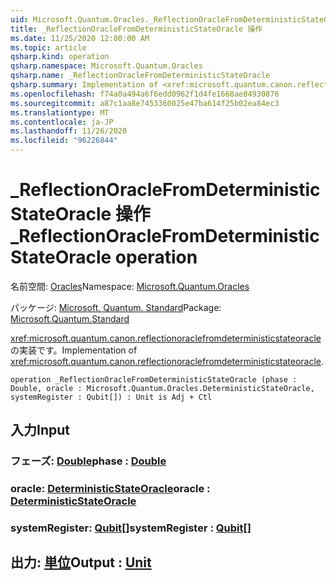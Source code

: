 ```yaml
---
uid: Microsoft.Quantum.Oracles._ReflectionOracleFromDeterministicStateOracle
title: _ReflectionOracleFromDeterministicStateOracle 操作
ms.date: 11/25/2020 12:00:00 AM
ms.topic: article
qsharp.kind: operation
qsharp.namespace: Microsoft.Quantum.Oracles
qsharp.name: _ReflectionOracleFromDeterministicStateOracle
qsharp.summary: Implementation of <xref:microsoft.quantum.canon.reflectionoraclefromdeterministicstateoracle>.
ms.openlocfilehash: f74a0a494a6f6edd0962f1d4fe1668ae84930876
ms.sourcegitcommit: a87c1aa8e7453360025e47ba614f25b02ea84ec3
ms.translationtype: MT
ms.contentlocale: ja-JP
ms.lasthandoff: 11/26/2020
ms.locfileid: "96226844"
---
```

# <a name="_reflectionoraclefromdeterministicstateoracle-operation"></a><span data-ttu-id="69eb7-102">_ReflectionOracleFromDeterministicStateOracle 操作</span><span class="sxs-lookup"><span data-stu-id="69eb7-102">_ReflectionOracleFromDeterministicStateOracle operation</span></span>

<span data-ttu-id="69eb7-103">名前空間: [Oracles](xref:Microsoft.Quantum.Oracles)</span><span class="sxs-lookup"><span data-stu-id="69eb7-103">Namespace: [Microsoft.Quantum.Oracles](xref:Microsoft.Quantum.Oracles)</span></span>

<span data-ttu-id="69eb7-104">パッケージ: [Microsoft. Quantum. Standard](https://nuget.org/packages/Microsoft.Quantum.Standard)</span><span class="sxs-lookup"><span data-stu-id="69eb7-104">Package: [Microsoft.Quantum.Standard](https://nuget.org/packages/Microsoft.Quantum.Standard)</span></span>


<span data-ttu-id="69eb7-105"><xref:microsoft.quantum.canon.reflectionoraclefromdeterministicstateoracle> の実装です。</span><span class="sxs-lookup"><span data-stu-id="69eb7-105">Implementation of <xref:microsoft.quantum.canon.reflectionoraclefromdeterministicstateoracle>.</span></span>

```qsharp
operation _ReflectionOracleFromDeterministicStateOracle (phase : Double, oracle : Microsoft.Quantum.Oracles.DeterministicStateOracle, systemRegister : Qubit[]) : Unit is Adj + Ctl
```


## <a name="input"></a><span data-ttu-id="69eb7-106">入力</span><span class="sxs-lookup"><span data-stu-id="69eb7-106">Input</span></span>

### <a name="phase--double"></a><span data-ttu-id="69eb7-107">フェーズ: [Double](xref:microsoft.quantum.lang-ref.double)</span><span class="sxs-lookup"><span data-stu-id="69eb7-107">phase : [Double](xref:microsoft.quantum.lang-ref.double)</span></span>




### <a name="oracle--deterministicstateoracle"></a><span data-ttu-id="69eb7-108">oracle: [DeterministicStateOracle](xref:Microsoft.Quantum.Oracles.DeterministicStateOracle)</span><span class="sxs-lookup"><span data-stu-id="69eb7-108">oracle : [DeterministicStateOracle](xref:Microsoft.Quantum.Oracles.DeterministicStateOracle)</span></span>




### <a name="systemregister--qubit"></a><span data-ttu-id="69eb7-109">systemRegister: [Qubit](xref:microsoft.quantum.lang-ref.qubit)[]</span><span class="sxs-lookup"><span data-stu-id="69eb7-109">systemRegister : [Qubit](xref:microsoft.quantum.lang-ref.qubit)[]</span></span>





## <a name="output--unit"></a><span data-ttu-id="69eb7-110">出力: [単位](xref:microsoft.quantum.lang-ref.unit)</span><span class="sxs-lookup"><span data-stu-id="69eb7-110">Output : [Unit](xref:microsoft.quantum.lang-ref.unit)</span></span>

